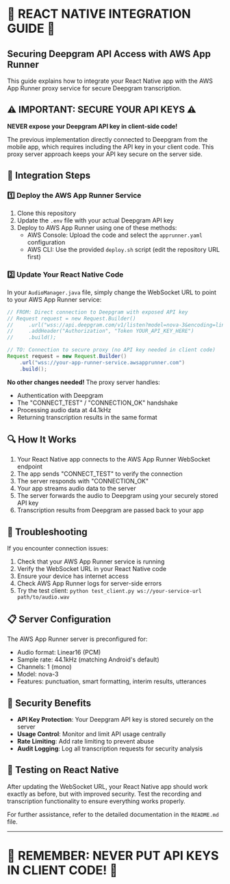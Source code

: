 # 🚨 REACT NATIVE INTEGRATION GUIDE 🚨

## Securing Deepgram API Access with AWS App Runner

This guide explains how to integrate your React Native app with the AWS App Runner proxy service for secure Deepgram transcription.

## ⚠️ IMPORTANT: SECURE YOUR API KEYS ⚠️

**NEVER expose your Deepgram API key in client-side code!**

The previous implementation directly connected to Deepgram from the mobile app, which requires including the API key in your client code. This proxy server approach keeps your API key secure on the server side.

## 🔄 Integration Steps

### 1️⃣ Deploy the AWS App Runner Service

1. Clone this repository
2. Update the `.env` file with your actual Deepgram API key
3. Deploy to AWS App Runner using one of these methods:
   - AWS Console: Upload the code and select the `apprunner.yaml` configuration
   - AWS CLI: Use the provided `deploy.sh` script (edit the repository URL first)

### 2️⃣ Update Your React Native Code

In your `AudioManager.java` file, simply change the WebSocket URL to point to your AWS App Runner service:

```java
// FROM: Direct connection to Deepgram with exposed API key
// Request request = new Request.Builder()
//     .url("wss://api.deepgram.com/v1/listen?model=nova-3&encoding=linear16&sample_rate=44100&channels=1&punctuate=true&utterances=true")
//     .addHeader("Authorization", "Token YOUR_API_KEY_HERE")
//     .build();

// TO: Connection to secure proxy (no API key needed in client code)
Request request = new Request.Builder()
    .url("wss://your-app-runner-service.awsapprunner.com")
    .build();
```

**No other changes needed!** The proxy server handles:
- Authentication with Deepgram
- The "CONNECT_TEST" / "CONNECTION_OK" handshake
- Processing audio data at 44.1kHz
- Returning transcription results in the same format

## 🔍 How It Works

1. Your React Native app connects to the AWS App Runner WebSocket endpoint
2. The app sends "CONNECT_TEST" to verify the connection
3. The server responds with "CONNECTION_OK"
4. Your app streams audio data to the server
5. The server forwards the audio to Deepgram using your securely stored API key
6. Transcription results from Deepgram are passed back to your app

## 🛑 Troubleshooting

If you encounter connection issues:

1. Check that your AWS App Runner service is running
2. Verify the WebSocket URL in your React Native code
3. Ensure your device has internet access
4. Check AWS App Runner logs for server-side errors
5. Try the test client: `python test_client.py ws://your-service-url path/to/audio.wav`

## 📋 Server Configuration

The AWS App Runner server is preconfigured for:
- Audio format: Linear16 (PCM)
- Sample rate: 44.1kHz (matching Android's default)
- Channels: 1 (mono)
- Model: nova-3
- Features: punctuation, smart formatting, interim results, utterances

## 🔐 Security Benefits

- **API Key Protection**: Your Deepgram API key is stored securely on the server
- **Usage Control**: Monitor and limit API usage centrally
- **Rate Limiting**: Add rate limiting to prevent abuse
- **Audit Logging**: Log all transcription requests for security analysis

## 📱 Testing on React Native

After updating the WebSocket URL, your React Native app should work exactly as before, but with improved security. Test the recording and transcription functionality to ensure everything works properly.

For further assistance, refer to the detailed documentation in the `README.md` file.

---

# 🚨 REMEMBER: NEVER PUT API KEYS IN CLIENT CODE! 🚨